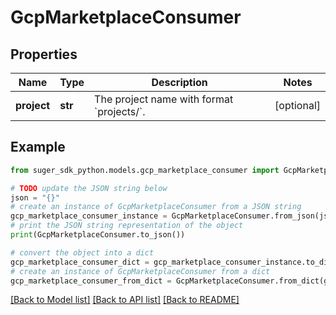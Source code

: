 # GcpMarketplaceConsumer


## Properties

Name | Type | Description | Notes
------------ | ------------- | ------------- | -------------
**project** | **str** | The project name with format &#x60;projects/&#x60;. | [optional] 

## Example

```python
from suger_sdk_python.models.gcp_marketplace_consumer import GcpMarketplaceConsumer

# TODO update the JSON string below
json = "{}"
# create an instance of GcpMarketplaceConsumer from a JSON string
gcp_marketplace_consumer_instance = GcpMarketplaceConsumer.from_json(json)
# print the JSON string representation of the object
print(GcpMarketplaceConsumer.to_json())

# convert the object into a dict
gcp_marketplace_consumer_dict = gcp_marketplace_consumer_instance.to_dict()
# create an instance of GcpMarketplaceConsumer from a dict
gcp_marketplace_consumer_from_dict = GcpMarketplaceConsumer.from_dict(gcp_marketplace_consumer_dict)
```
[[Back to Model list]](../README.md#documentation-for-models) [[Back to API list]](../README.md#documentation-for-api-endpoints) [[Back to README]](../README.md)


